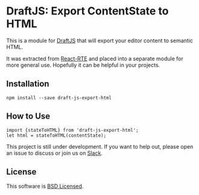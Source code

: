 # DraftJS: Export ContentState to HTML

This is a module for [DraftJS](https://github.com/facebook/draft-js) that will export your editor content to semantic HTML.

It was extracted from [React-RTE](https://react-rte.org) and placed into a separate module for more general use. Hopefully it can be helpful in your projects.

## Installation

    npm install --save draft-js-export-html

## How to Use

    import {stateToHTML} from 'draft-js-export-html';
    let html = stateToHTML(contentState);

This project is still under development. If you want to help out, please open an issue to discuss or join us on [Slack](https://draftjs.slack.com/).

## License

This software is [BSD Licensed](/LICENSE).
